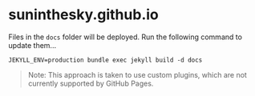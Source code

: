 # suninthesky.github.io

Files in the `docs` folder will be deployed. Run the following command to update them...

```
JEKYLL_ENV=production bundle exec jekyll build -d docs
```

> Note: This approach is taken to use custom plugins, which are not currently supported by GitHub Pages.
